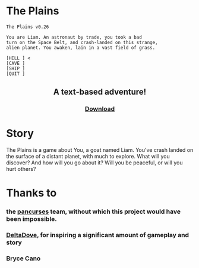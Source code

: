 # The Plains
```
The Plains v0.26

You are Liam. An astronaut by trade, you took a bad
turn on the Space Belt, and crash-landed on this strange,
alien planet. You awaken, lain in a vast field of grass.

[HILL ] <
[CAVE ]
[SHIP ]
[QUIT ]
```
## <p align="center">A text-based adventure!</p>
### <p align="center"><a href="https://niceme.me">Download</a></p>

# Story

The Plains is a game about You, a goat named Liam. You've crash landed on the surface of a distant planet, with much to explore. What will you discover? And how will you go about it? Will you be peaceful, or will you hurt others?

# Thanks to

### the <a href="https://crates.io/crates/pancurses">pancurses</a> team, without which this project would have been impossible.
### <a href="https://deltadove.lol">DeltaDove</a>, for inspiring a significant amount of gameplay and story
### Bryce Cano
